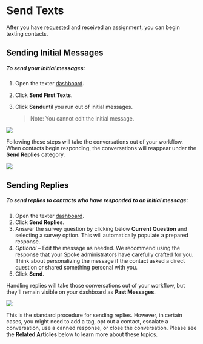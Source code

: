 # Send Texts

After you have [requested](https://withtheranks.com/docs/spoke/for-spoke-texters/request-texts) and received an assignment, you can begin texting contacts.

Sending Initial Messages
------------------------

##### *To send your initial messages:*

1. Open the texter [dashboard](https://withtheranks.com/docs/spoke/for-spoke-admins/dashboards).
2. Click **Send First Texts**.
3. Click **Send**until you run out of initial
   messages.  
      
   > Note: You cannot edit the initial message.

![](https://s3.amazonaws.com/helpscout.net/docs/assets/5d4878eb2c7d3a330e3c1b86/images/6000fabdcfe30d219ccd80ed/file-HLpARWTSup.png)

Following these steps will take the conversations out of your
workflow. When contacts begin responding, the conversations will
reappear under the **Send Replies** category.

![](https://s3.amazonaws.com/helpscout.net/docs/assets/5d4878eb2c7d3a330e3c1b86/images/6000fb9cb9a8501b295d0bc4/file-eyD56vtF6x.png)

Sending Replies
---------------

##### *To send replies to contacts who have responded to an initial message:*

1. Open the texter [dashboard](https://withtheranks.com/docs/spoke/for-spoke-admins/dashboards).
2. Click **Send Replies**.
3. Answer the survey question by clicking below **Current Question** and selecting a survey option. This will automatically populate
   a prepared response.
4. *Optional* – Edit the message as needed. We recommend
   using the response that your Spoke administrators have carefully
   crafted for you. Think about personalizing the message if the
   contact asked a direct question or shared something personal
   with you.
5. Click **Send**.

Handling replies will take those conversations out of your
workflow, but they'll remain visible on your dashboard as **Past Messages**.

![](https://s3.amazonaws.com/helpscout.net/docs/assets/5d4878eb2c7d3a330e3c1b86/images/6000fdd02e764327f87bef53/file-sct50issiZ.png)

This is the standard procedure for sending replies. However, in
certain cases, you might need to add a tag, opt out a contact,
escalate a conversation, use a canned response, or close the
conversation. Please see the **Related Articles** below to learn more about these topics.
